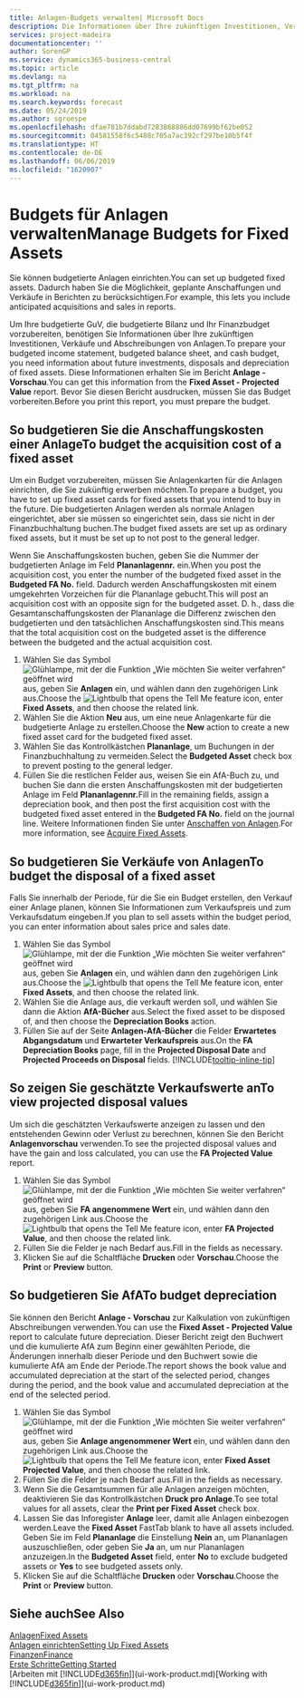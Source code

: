 ```yaml
---
title: Anlagen-Budgets verwalten| Microsoft Docs
description: Die Informationen über Ihre zukünftigen Investitionen, Verkäufe und Abschreibungen von Anlagen, die Ihnen helfen, Budget- und Planungen vorzubereiten.
services: project-madeira
documentationcenter: ''
author: SorenGP
ms.service: dynamics365-business-central
ms.topic: article
ms.devlang: na
ms.tgt_pltfrm: na
ms.workload: na
ms.search.keywords: forecast
ms.date: 05/24/2019
ms.author: sgroespe
ms.openlocfilehash: dfae781b7ddabd7283868886dd07699bf62be052
ms.sourcegitcommit: 04581558f6c5488c705a7ac392cf297be10b5f4f
ms.translationtype: HT
ms.contentlocale: de-DE
ms.lasthandoff: 06/06/2019
ms.locfileid: "1620907"
---
```

# <a name="manage-budgets-for-fixed-assets"></a><span data-ttu-id="a602a-103">Budgets für Anlagen verwalten</span><span class="sxs-lookup"><span data-stu-id="a602a-103">Manage Budgets for Fixed Assets</span></span>
<span data-ttu-id="a602a-104">Sie können budgetierte Anlagen einrichten.</span><span class="sxs-lookup"><span data-stu-id="a602a-104">You can set up budgeted fixed assets.</span></span> <span data-ttu-id="a602a-105">Dadurch haben Sie die Möglichkeit, geplante Anschaffungen und Verkäufe in Berichten zu berücksichtigen.</span><span class="sxs-lookup"><span data-stu-id="a602a-105">For example, this lets you include anticipated acquisitions and sales in reports.</span></span>  

<span data-ttu-id="a602a-106">Um Ihre budgetierte GuV, die budgetierte Bilanz und Ihr Finanzbudget vorzubereiten, benötigen Sie Informationen über Ihre zukünftigen Investitionen, Verkäufe und Abschreibungen von Anlagen.</span><span class="sxs-lookup"><span data-stu-id="a602a-106">To prepare your budgeted income statement, budgeted balance sheet, and cash budget, you need information about future investments, disposals and depreciation of fixed assets.</span></span> <span data-ttu-id="a602a-107">Diese Informationen erhalten Sie im Bericht **Anlage - Vorschau**.</span><span class="sxs-lookup"><span data-stu-id="a602a-107">You can get this information from the **Fixed Asset - Projected Value** report.</span></span> <span data-ttu-id="a602a-108">Bevor Sie diesen Bericht ausdrucken, müssen Sie das Budget vorbereiten.</span><span class="sxs-lookup"><span data-stu-id="a602a-108">Before you print this report, you must prepare the budget.</span></span>  

## <a name="to-budget-the-acquisition-cost-of-a-fixed-asset"></a><span data-ttu-id="a602a-109">So budgetieren Sie die Anschaffungskosten einer Anlage</span><span class="sxs-lookup"><span data-stu-id="a602a-109">To budget the acquisition cost of a fixed asset</span></span>
<span data-ttu-id="a602a-110">Um ein Budget vorzubereiten, müssen Sie Anlagenkarten für die Anlagen einrichten, die Sie zukünftig erwerben möchten.</span><span class="sxs-lookup"><span data-stu-id="a602a-110">To prepare a budget, you have to set up fixed asset cards for fixed assets that you intend to buy in the future.</span></span> <span data-ttu-id="a602a-111">Die budgetierten Anlagen werden als normale Anlagen eingerichtet, aber sie müssen so eingerichtet sein, dass sie nicht in der Finanzbuchhaltung buchen.</span><span class="sxs-lookup"><span data-stu-id="a602a-111">The budget fixed assets are set up as ordinary fixed assets, but it must be set up to not post to the general ledger.</span></span>

<span data-ttu-id="a602a-112">Wenn Sie Anschaffungskosten buchen, geben Sie die Nummer der budgetierten Anlage im Feld **Plananlagennr.** ein.</span><span class="sxs-lookup"><span data-stu-id="a602a-112">When you post the acquisition cost, you enter the number of the budgeted fixed asset in the **Budgeted FA No.** field.</span></span> <span data-ttu-id="a602a-113">Dadurch werden Anschaffungskosten mit einem umgekehrten Vorzeichen für die Plananlage gebucht.</span><span class="sxs-lookup"><span data-stu-id="a602a-113">This will post an acquisition cost with an opposite sign for the budgeted asset.</span></span> <span data-ttu-id="a602a-114">D. h., dass die Gesamtanschaffungskosten der Plananlage die Differenz zwischen den budgetierten und den tatsächlichen Anschaffungskosten sind.</span><span class="sxs-lookup"><span data-stu-id="a602a-114">This means that the total acquisition cost on the budgeted asset is the difference between the budgeted and the actual acquisition cost.</span></span>

1. <span data-ttu-id="a602a-115">Wählen Sie das Symbol ![Glühlampe, mit der die Funktion „Wie möchten Sie weiter verfahren“ geöffnet wird](media/ui-search/search_small.png "Wie möchten Sie weiter verfahren?") aus, geben Sie **Anlagen** ein, und wählen dann den zugehörigen Link aus.</span><span class="sxs-lookup"><span data-stu-id="a602a-115">Choose the ![Lightbulb that opens the Tell Me feature](media/ui-search/search_small.png "Tell me what you want to do") icon, enter **Fixed Assets**, and then choose the related link.</span></span>
2. <span data-ttu-id="a602a-116">Wählen Sie die Aktion **Neu** aus, um eine neue Anlagenkarte für die budgetierte Anlage zu erstellen.</span><span class="sxs-lookup"><span data-stu-id="a602a-116">Choose the **New** action to create a new fixed asset card for the budgeted fixed asset.</span></span>
3. <span data-ttu-id="a602a-117">Wählen Sie das Kontrollkästchen **Plananlage**, um Buchungen in der Finanzbuchhaltung zu vermeiden.</span><span class="sxs-lookup"><span data-stu-id="a602a-117">Select the **Budgeted Asset** check box to prevent posting to the general ledger.</span></span>
4. <span data-ttu-id="a602a-118">Füllen Sie die restlichen Felder aus, weisen Sie ein AfA-Buch zu, und buchen Sie dann die ersten Anschaffungskosten mit der budgetierten Anlage im Feld **Plananlagennr.**</span><span class="sxs-lookup"><span data-stu-id="a602a-118">Fill in the remaining fields, assign a depreciation book, and then post the first acquisition cost with the budgeted fixed asset entered in the **Budgeted FA No.** field on the journal line.</span></span> <span data-ttu-id="a602a-119">Weitere Informationen finden Sie unter [Anschaffen von Anlagen](fa-how-acquire.md).</span><span class="sxs-lookup"><span data-stu-id="a602a-119">For more information, see [Acquire Fixed Assets](fa-how-acquire.md).</span></span>

## <a name="to-budget-the-disposal-of-a-fixed-asset"></a><span data-ttu-id="a602a-120">So budgetieren Sie Verkäufe von Anlagen</span><span class="sxs-lookup"><span data-stu-id="a602a-120">To budget the disposal of a fixed asset</span></span>
<span data-ttu-id="a602a-121">Falls Sie innerhalb der Periode, für die Sie ein Budget erstellen, den Verkauf einer Anlage planen, können Sie Informationen zum Verkaufspreis und zum Verkaufsdatum eingeben.</span><span class="sxs-lookup"><span data-stu-id="a602a-121">If you plan to sell assets within the budget period, you can enter information about sales price and sales date.</span></span>

1. <span data-ttu-id="a602a-122">Wählen Sie das Symbol ![Glühlampe, mit der die Funktion „Wie möchten Sie weiter verfahren“ geöffnet wird](media/ui-search/search_small.png "Wie möchten Sie weiter verfahren?") aus, geben Sie **Anlagen** ein, und wählen dann den zugehörigen Link aus.</span><span class="sxs-lookup"><span data-stu-id="a602a-122">Choose the ![Lightbulb that opens the Tell Me feature](media/ui-search/search_small.png "Tell me what you want to do") icon, enter **Fixed Assets**, and then choose the related link.</span></span>
2. <span data-ttu-id="a602a-123">Wählen Sie die Anlage aus, die verkauft werden soll, und wählen Sie dann die Aktion **AfA-Bücher** aus.</span><span class="sxs-lookup"><span data-stu-id="a602a-123">Select the fixed asset to be disposed of, and then choose the **Depreciation Books** action.</span></span>
3. <span data-ttu-id="a602a-124">Füllen Sie auf der Seite **Anlagen-AfA-Bücher** die Felder **Erwartetes Abgangsdatum** und **Erwarteter Verkaufspreis** aus.</span><span class="sxs-lookup"><span data-stu-id="a602a-124">On the **FA Depreciation Books** page, fill in the **Projected Disposal Date** and **Projected Proceeds on Disposal** fields.</span></span> [!INCLUDE[tooltip-inline-tip](includes/tooltip-inline-tip_md.md)]

## <a name="to-view-projected-disposal-values"></a><span data-ttu-id="a602a-125">So zeigen Sie geschätzte Verkaufswerte an</span><span class="sxs-lookup"><span data-stu-id="a602a-125">To view projected disposal values</span></span>
<span data-ttu-id="a602a-126">Um sich die geschätzten Verkaufswerte anzeigen zu lassen und den entstehenden Gewinn oder Verlust zu berechnen, können Sie den Bericht **Anlagenvorschau** verwenden.</span><span class="sxs-lookup"><span data-stu-id="a602a-126">To see the projected disposal values and have the gain and loss calculated, you can use the **FA Projected Value** report.</span></span>

1. <span data-ttu-id="a602a-127">Wählen Sie das Symbol ![Glühlampe, mit der die Funktion „Wie möchten Sie weiter verfahren“ geöffnet wird](media/ui-search/search_small.png "Wie möchten Sie weiter verfahren?") aus, geben Sie **FA angenommene Wert** ein, und wählen dann den zugehörigen Link aus.</span><span class="sxs-lookup"><span data-stu-id="a602a-127">Choose the ![Lightbulb that opens the Tell Me feature](media/ui-search/search_small.png "Tell me what you want to do") icon, enter **FA Projected Value**, and then choose the related link.</span></span>
2. <span data-ttu-id="a602a-128">Füllen Sie die Felder je nach Bedarf aus.</span><span class="sxs-lookup"><span data-stu-id="a602a-128">Fill in the fields as necessary.</span></span>
3. <span data-ttu-id="a602a-129">Klicken Sie auf die Schaltfläche **Drucken** oder **Vorschau**.</span><span class="sxs-lookup"><span data-stu-id="a602a-129">Choose the **Print** or **Preview** button.</span></span>

## <a name="to-budget-depreciation"></a><span data-ttu-id="a602a-130">So budgetieren Sie AfA</span><span class="sxs-lookup"><span data-stu-id="a602a-130">To budget depreciation</span></span>
<span data-ttu-id="a602a-131">Sie können den Bericht **Anlage - Vorschau** zur Kalkulation von zukünftigen Abschreibungen verwenden.</span><span class="sxs-lookup"><span data-stu-id="a602a-131">You can use the **Fixed Asset - Projected Value** report to calculate future depreciation.</span></span> <span data-ttu-id="a602a-132">Dieser Bericht zeigt den Buchwert und die kumulierte AfA zum Beginn einer gewählten Periode, die Änderungen innerhalb dieser Periode und den Buchwert sowie die kumulierte AfA am Ende der Periode.</span><span class="sxs-lookup"><span data-stu-id="a602a-132">The report shows the book value and accumulated depreciation at the start of the selected period, changes during the period, and the book value and accumulated depreciation at the end of the selected period.</span></span>

1. <span data-ttu-id="a602a-133">Wählen Sie das Symbol ![Glühlampe, mit der die Funktion „Wie möchten Sie weiter verfahren“ geöffnet wird](media/ui-search/search_small.png "Wie möchten Sie weiter verfahren?") aus, geben Sie **Anlage angenommener Wert** ein, und wählen dann den zugehörigen Link aus.</span><span class="sxs-lookup"><span data-stu-id="a602a-133">Choose the ![Lightbulb that opens the Tell Me feature](media/ui-search/search_small.png "Tell me what you want to do") icon, enter **Fixed Asset Projected Value**, and then choose the related link.</span></span>
2. <span data-ttu-id="a602a-134">Füllen Sie die Felder je nach Bedarf aus.</span><span class="sxs-lookup"><span data-stu-id="a602a-134">Fill in the fields as necessary.</span></span>
3. <span data-ttu-id="a602a-135">Wenn Sie die Gesamtsummen für alle Anlagen anzeigen möchten, deaktivieren Sie das Kontrollkästchen **Druck pro Anlage**.</span><span class="sxs-lookup"><span data-stu-id="a602a-135">To see total values for all assets, clear the **Print per Fixed Asset** check box.</span></span>
4. <span data-ttu-id="a602a-136">Lassen Sie das Inforegister **Anlage** leer, damit alle Anlagen einbezogen werden.</span><span class="sxs-lookup"><span data-stu-id="a602a-136">Leave the **Fixed Asset** FastTab blank to have all assets included.</span></span> <span data-ttu-id="a602a-137">Geben Sie im Feld **Plananlage** die Einstellung **Nein** an, um Plananlagen auszuschließen, oder geben Sie **Ja** an, um nur Plananlagen anzuzeigen.</span><span class="sxs-lookup"><span data-stu-id="a602a-137">In the **Budgeted Asset** field, enter **No** to exclude budgeted assets or **Yes** to see budgeted assets only.</span></span>
5. <span data-ttu-id="a602a-138">Klicken Sie auf die Schaltfläche **Drucken** oder **Vorschau**.</span><span class="sxs-lookup"><span data-stu-id="a602a-138">Choose the **Print** or **Preview** button.</span></span>

## <a name="see-also"></a><span data-ttu-id="a602a-139">Siehe auch</span><span class="sxs-lookup"><span data-stu-id="a602a-139">See Also</span></span>
[<span data-ttu-id="a602a-140">Anlagen</span><span class="sxs-lookup"><span data-stu-id="a602a-140">Fixed Assets</span></span>](fa-manage.md)  
[<span data-ttu-id="a602a-141">Anlagen einrichten</span><span class="sxs-lookup"><span data-stu-id="a602a-141">Setting Up Fixed Assets</span></span>](fa-setup.md)  
[<span data-ttu-id="a602a-142">Finanzen</span><span class="sxs-lookup"><span data-stu-id="a602a-142">Finance</span></span>](finance.md)  
[<span data-ttu-id="a602a-143">Erste Schritte</span><span class="sxs-lookup"><span data-stu-id="a602a-143">Getting Started</span></span>](product-get-started.md)  
<span data-ttu-id="a602a-144">[Arbeiten mit [!INCLUDE[d365fin](includes/d365fin_md.md)]](ui-work-product.md)</span><span class="sxs-lookup"><span data-stu-id="a602a-144">[Working with [!INCLUDE[d365fin](includes/d365fin_md.md)]](ui-work-product.md)</span></span>

